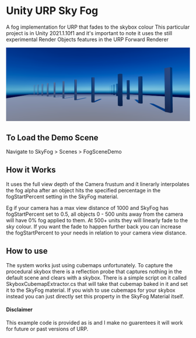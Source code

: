# Unity URP Sky Fog
A fog implementation for URP that fades to the skybox colour
This particular project is in Unity 2021.1.10f1 and it's important to note it uses the still experimental Render Objects features in the URP Forward Renderer

![alt text](https://github.com/WeaverGames/UnityURPSkyFog/blob/main/githubEmbeds/SkyFog1.png?raw=true)

## To Load the Demo Scene
Navigate to SkyFog > Scenes > FogSceneDemo

## How it Works
It uses the full view depth of the Camera frustum and it linerarly interpolates the fog alpha after an object hits the specified percentage in the fogStartPercent setting in the SkyFog material. 

Eg if your camera has a max view distance of 1000 and SkyFog has fogStartPercent set to 0.5, all objects 0 - 500 units away from the camera will have 0% fog applied to them. At 500+ units they will linearly fade to the sky colour. If you want the fade to happen further back you can increase the fogStartPercent to your needs in relation to your camera view distance.

## How to use
The system works just using cubemaps unfortunately. To capture the procedural skybox there is a reflection probe that captures nothing in the default scene and clears with a skybox. There is a simple script on it called SkyboxCubemapExtractor.cs that will take that cubemap baked in it and set it to the SkyFog material. If you wish to use cubemaps for your skybox instead you can just directly set this property in the SkyFog Material itself.

#### Disclaimer
This example code is provided as is and I make no guarentees it will work for future or past versions of URP.
